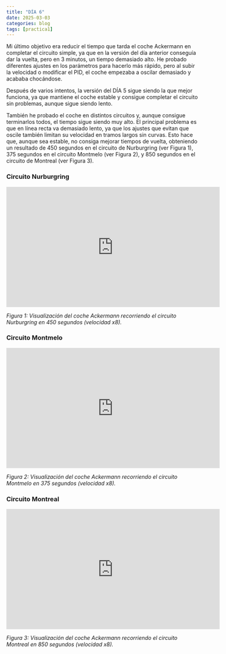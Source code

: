 ```yaml
---
title: "DÍA 6"
date: 2025-03-03
categories: blog
tags: [practica1]
---
```


Mi último objetivo era reducir el tiempo que tarda el coche Ackermann en completar el circuito simple, ya que en la versión del día anterior conseguía dar la vuelta, pero en 3 minutos, un tiempo demasiado alto. He probado diferentes ajustes en los parámetros para hacerlo más rápido, pero al subir la velocidad o modificar el PID, el coche empezaba a oscilar demasiado y acababa chocándose.

Después de varios intentos, la versión del DÍA 5 sigue siendo la que mejor funciona, ya que mantiene el coche estable y consigue completar el circuito sin problemas, aunque sigue siendo lento.

También he probado el coche en distintos circuitos y, aunque consigue terminarlos todos, el tiempo sigue siendo muy alto. El principal problema es que en línea recta va demasiado lento, ya que los ajustes que evitan que oscile también limitan su velocidad en tramos largos sin curvas. Esto hace que, aunque sea estable, no consiga mejorar tiempos de vuelta, obteniendo un resultado de 450 segundos en el circuito de Nurburgring (ver Figura 1), 375 segundos en el circuito Montmelo (ver Figura 2), y 850 segundos en el circuito de Montreal (ver Figura 3).

### Circuito Nurburgring
<iframe width="560" height="315" src="https://www.youtube.com/embed/tGNvfuC6fDc" frameborder="0" allowfullscreen></iframe>
<p><em>Figura 1: Visualización del coche Ackermann recorriendo el circuito Nurburgring en 450 segundos (velocidad x8).</em></p>

### Circuito Montmelo
<iframe width="560" height="315" src="https://www.youtube.com/embed/CL5jhTi4Vpw" frameborder="0" allowfullscreen></iframe>
<p><em>Figura 2: Visualización del coche Ackermann recorriendo el circuito Montmelo en 375 segundos (velocidad x8).</em></p>

### Circuito Montreal
<iframe width="560" height="315" src="https://www.youtube.com/embed/hB8LpoofkKI" frameborder="0" allowfullscreen></iframe>
<p><em>Figura 3: Visualización del coche Ackermann recorriendo el circuito Montreal en 850 segundos (velocidad x8).</em></p>

